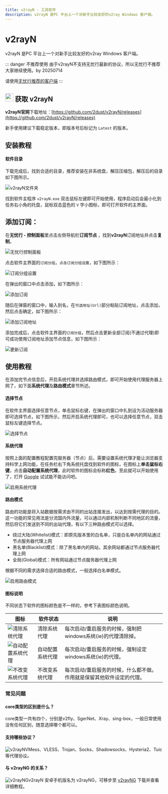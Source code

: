 ```yaml
---
title: v2rayN - 工具软件
description: v2rayN 是PC 平台上一个对新手比较友好的v2ray Windows 客户端。
---
```


# v2rayN

v2rayN 是PC 平台上一个对新手比较友好的v2ray Windows 客户端。

::: danger 不推荐使用
由于v2rayN不支持无忧行最新的协议，所以无忧行不推荐大家继续使用。by 20250714

请使用[无忧行推荐的客户端](/devices/pc-mobile#1关于应该使用什么客户端)
:::

## <img src="/images/image_spaces_2FtaiByLw8cj0IZKJTlaiM_2Fuploads_2F7qSsONFAwi0T78ewIQku_2Fimage_2.png" width="26" height="26" alt="v2rayN图标"> 获取 v2rayN

**v2rayN官网**下载地址：[https://github.com/2dust/v2rayN/releases](https://github.com/2dust/v2rayN/releases)

新手使用建议下载稳定版本，即版本号后标记为 `Latest` 的版本。

## 安装教程

#### 软件目录

下载完成后，找到合适的目录，推荐安装在非系统盘，解压压缩包，解压后的目录如下图所示。

<img src="/images/image_spaces_2FtaiByLw8cj0IZKJTlaiM_2Fuploads_2FJCnIbRW02Nt9hR7tbUM6_2F1706546502-v2rayN-Floder_3.jpg" alt="v2rayN文件夹">

找到软件主程序 `v2rayN.exe` 双击鼠标左键即可开始使用，程序启动后会最小化到任务右小角的托盘，鼠标双击蓝色的 `V` 字小图标，即可打开软件的主界面。

## **添加订阅：**

在**无忧行 - 控制面板**里点击左侧导航栏**订阅节点** ，找到**v2rayN**订阅地址并点击**复制**。

<img src="/images/image_spaces_2FtaiByLw8cj0IZKJTlaiM_2Fuploads_2FDyLv7ygtf5WM9W3yG7zs_2Fimage_1.png" alt="无忧行控制面板">

点击软件主界面的`订阅分组`，`点击订阅分组设置`，如下图所示：

<img src="/images/image_spaces_2FtaiByLw8cj0IZKJTlaiM_2Fuploads_2FbI3ynYxOFBiJyBoHiEaB_2F1706686626-v2rayN-Subscription-Group_2.jpg" alt="订阅分组设置">

在弹出的窗口中点击添加，如下图所示：

<img src="/images/image_spaces_2FtaiByLw8cj0IZKJTlaiM_2Fuploads_2FoftpupjU8cmPHFFG0Ix3_2F1706686733-v2rayN-Subscription-Group-Settings_3.jpg" alt="添加订阅">

随后在弹窗的窗口中，输入别名，在`可选地址(Url)`部分粘贴订阅地址，点击添加，然后点击确定，如下图所示：

<img src="/images/image_spaces_2FtaiByLw8cj0IZKJTlaiM_2Fuploads_2FIUElXpZQESJuNS10100K_2F1706686836-v2rayN-Subscription-Group-Settings-add-Subcription_1.jpg" alt="添加订阅地址">

添加完成后，点击软件主界面的`订阅分组`，然后点击更新全部订阅(不通过代理)即可成功使用订阅地址添加节点信息，如下图所示：

<img src="/images/image_spaces_2FtaiByLw8cj0IZKJTlaiM_2Fuploads_2FP9Dz5MSCGgBZm9CdeXVA_2F1706687443-v2rayN-Subscription-Group-Update-Subscription-without-Proxy_2.jpg" alt="更新订阅">

## 使用教程

在添加完节点信息后，开启系统代理并选择路由模式，即可开始使用代理服务器上网了，如下面**系统代理**及**路由模式**章节所述。

#### 选择节点

在软件主界面选择任意节点，单击鼠标右键，在弹出的窗口中扎到设为活动服务器即可选择节点，如下图所示，然后开启系统代理即可，也可以选择任意节点，双击鼠标左键选择节点。

<img src="/images/image_spaces_2FtaiByLw8cj0IZKJTlaiM_2Fuploads_2FuPiGnlIgKPEkDUipRhw3_2F1707289273-v2rayN-Choose-Node_3.jpg" alt="选择节点">

#### 系统代理

按照上面的配置教程配置完服务器（节点）后，需要设置系统代理才能让浏览器支持科学上网功能，在任务栏右下角系统托盘找到软件的图标，在图标上**单击鼠标右键**，点击**自动配置系统代理**，此时软件的图标会标称**红色**，至此就可以开始使用了，打开 [Google](https://www.google.com/) 试试能不能访问吧。

<img src="/images/image_spaces_2FtaiByLw8cj0IZKJTlaiM_2Fuploads_2FA0Vf9GqfeMmbnnhENII8_2F1706695100-v2rayN-enable-System-Proxy_1.jpg" alt="启用系统代理">

#### 路由模式

路由的功能是将入站数据按需求由不同的出站连接发出，以达到按需代理的目的。这一功能的常见用法是分流国内外流量，可以通过内部机制判断不同地区的流量，然后将它们发送到不同的出站代理，有以下三种路由模式可以选择。

* 绕过大陆(Whitelist)模式：即原先版本里的白名单，只是白名单内的网站通过节点服务器代理上网
* 黑名单(Blacklist)模式：除了黑名单内的网站，其余网站都通过节点服务器代理上网
* 全局(Global)模式：所有网站通过节点服务器代理上网

根据不同的需求选择合适的路由模式，一般选择白名单模式。

<img src="/images/image_spaces_2FtaiByLw8cj0IZKJTlaiM_2Fuploads_2FaYKfbg1ALEl3fpQZmO82_2F1706695132-v2rayN-enable-Router-Mode_2.jpg" alt="启用路由模式">

#### 图标说明

不同状态下软件的图标颜色是不一样的，参考下表图标颜色说明。

| 图标 | 软件状态 | 说明 |
|------|----------|------|
| <img src="/images/image_spaces_2FtaiByLw8cj0IZKJTlaiM_2Fuploads_2FKdVrQZoCQwhREOCayEWl_2F1706696938-v2rayN-Notify-Icon-1-32px_3.jpg" alt="清除系统代理"> | 清除系统代理 | 每次启动/重启服务的时候，强制把windows系统(ie)的代理清除掉。 |
| <img src="/images/image_spaces_2FtaiByLw8cj0IZKJTlaiM_2Fuploads_2Fmuvj47GfgR17S3hUg7js_2F1706696935-v2rayN-Notify-Icon-2-32px_1.jpg" alt="自动配置系统代理"> | 自动配置系统代理 | 每次启动/重启服务的时候，强制设定windows系统(ie)的代理。 |
| <img src="/images/image_spaces_2FtaiByLw8cj0IZKJTlaiM_2Fuploads_2FurrzQD1yNOx0QKSJYQkc_2F1706696937-v2rayN-Notify-Icon-3-32px_2.jpg" alt="不改变系统代理"> | 不改变系统代理 | 每次启动/重启服务的时候，什么都不做。作用就是保留其他软件设定的代理。 |

### 常见问题

#### core类型的区别是什么？

core类型一共有四个，分别是v2fly、SgerNet、Xray、sing-box，一般日常使用没有任何区别，随意选择哪个都可以。

#### 支持哪些协议？

<img src="/images/image_1655215063-favicon-70x70_3.png" alt="v2rayN">VMess、VLESS、Trojan、Socks、Shadowsocks、Hysteria2、Tuic等代理协议。

#### 与 v2rayNG 的关系？

<img src="/images/image_1707374615-v2rayNG-150x150_1.png" alt="v2rayNG">v2rayN 安卓手机版名为 v2rayNG，可移步至 [v2rayNG](/tool/v2rayng) 下载并查看详细教程。
